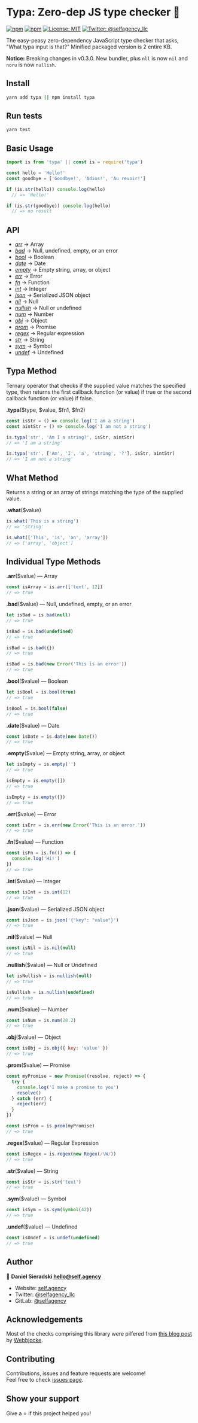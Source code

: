 # Typa: Zero-dep JS type checker 🧐

[![npm](https://img.shields.io/npm/dt/typa.svg)](https://www.npmjs.com/package/typa) [![npm](https://img.shields.io/npm/v/typa.svg)](https://www.npmjs.com/package/typa) [![License: MIT](https://img.shields.io/badge/License-MIT-yellow.svg)](https://opensource.org/licenses/MIT) [![Twitter: @selfagency_llc](https://img.shields.io/twitter/follow/selfagency_llc.svg?style=social)](https://twitter.com/selfagency_llc)

The easy-peasy zero-dependency JavaScript type checker that asks, "What typa input is that?" Minified packaged version is 2 entire KB.

**Notice:** Breaking changes in v0.3.0. New bundler, plus `nll` is now `nil` and `noru` is now `nullish`.

## Install

```sh
yarn add typa || npm install typa
```

## Run tests

```sh
yarn test
```

## Basic Usage

```js
import is from 'typa' || const is = require('typa')

const hello = 'Hello!'
const goodbye = ['Goodbye!', 'Adios!', 'Au revoir!']

if (is.str(hello)) console.log(hello)
  // => 'Hello!'

if (is.str(goodbye)) console.log(hello)
  // => no result
```

## API

- <a href="#array">_arr_</a> → Array
- <a href="#bad">_bad_</a> → Null, undefined, empty, or an error
- <a href="#boolean">_bool_</a> → Boolean
- <a href="#date">_date_</a> → Date
- <a href="#empty">_empty_</a> → Empty string, array, or object
- <a href="#error">_err_</a> → Error
- <a href="#function">_fn_</a> → Function
- <a href="#integer">_int_</a> → Integer
- <a href="#json">_json_</a> → Serialized JSON object
- <a href="#nil">_nil_</a> → Null
- <a href="#nullish">_nullish_</a> → Null or undefined
- <a href="#number">_num_</a> → Number
- <a href="#object">_obj_</a> → Object
- <a href="#promise">_prom_</a> → Promise
- <a href="#regex">_regex_</a> → Regular expression
- <a href="#string">_str_</a> → String
- <a href="#symbol">_sym_</a> → Symbol
- <a href="#undefined">_undef_</a> → Undefined

## Typa Method

Ternary operator that checks if the supplied value matches the specified type, then returns the first callback function (or value) if true or the second callback function (or value) if false.

**.typa**($type, $value, $fn1, $fn2)

```js
const isStr = () => console.log('I am a string')
const aintStr = () => console.log('I am not a string')

is.typa('str', 'Am I a string?', isStr, aintStr)
// => 'I am a string'

is.typa('str', ['Am', 'I', 'a', 'string', '?'], isStr, aintStr)
// => 'I am not a string'
```

## What Method

Returns a string or an array of strings matching the type of the supplied value.

**.what**(\$value)

```js
is.what('This is a string')
// => 'string'

is.what(['This', 'is', 'an', 'array'])
// => ['array', 'object']
```

## Individual Type Methods

<a name="array"></a>**.arr**(\$value) — Array

```js
const isArray = is.arr(['text', 12])
// => true
```

<a name="bad"></a>**.bad**(\$value) — Null, undefined, empty, or an error

```js
let isBad = is.bad(null)
// => true

isBad = is.bad(undefined)
// => true

isBad = is.bad({})
// => true

isBad = is.bad(new Error('This is an error'))
// => true
```

<a name="boolean"></a>**.bool**(\$value) — Boolean

```js
let isBool = is.bool(true)
// => true

isBool = is.bool(false)
// => true
```

<a name="date"></a>**.date**(\$value) — Date

```js
const isDate = is.date(new Date())
// => true
```

<a name="empty"></a>**.empty**(\$value) — Empty string, array, or object

```js
let isEmpty = is.empty('')
// => true

isEmpty = is.empty([])
// => true

isEmpty = is.empty({})
// => true
```

<a name="error"></a>**.err**(\$value) — Error

```js
const isErr = is.err(new Error('This is an error.'))
// => true
```

<a name="function"></a>**.fn**(\$value) — Function

```js
const isFn = is.fn(() => {
  console.log('Hi!')
})
// => true
```

<a name="integer"></a>**.int**(\$value) — Integer

```js
const isInt = is.int(12)
// => true
```

<a name="json"></a>**.json**(\$value) — Serialized JSON object

```js
const isJson = is.json('{"key": "value"}')
// => true
```

<a name="nil"></a>**.nil**(\$value) — Null

```js
const isNil = is.nil(null)
// => true
```

<a name="nullish"></a>**.nullish**(\$value) — Null or Undefined

```js
let isNullish = is.nullish(null)
// => true

isNullish = is.nullish(undefined)
// => true
```

<a name="number"></a>**.num**(\$value) — Number

```js
const isNum = is.num(28.2)
// => true
```

<a name="object"></a>**.obj**(\$value) — Object

```js
const isObj = is.obj({ key: 'value' })
// => true
```

<a name="promise"></a>**.prom**(\$value) — Promise

```js
const myPromise = new Promise((resolve, reject) => {
  try {
    console.log('I make a promise to you')
    resolve()
  } catch (err) {
    reject(err)
  }
})

const isProm = is.prom(myPromise)
// => true
```

<a name="regex"></a>**.regex**(\$value) — Regular Expression

```js
const isRegex = is.regex(new Regex(/\W/))
// => true
```

<a name="string"></a>**.str**(\$value) — String

```js
const isStr = is.str('text')
// => true
```

<a name="symbol"></a>**.sym**(\$value) — Symbol

```js
const isSym = is.sym(Symbol(42))
// => true
```

<a name="undefined"></a>**.undef**(\$value) — Undefined

```js
const isUndef = is.undef(undefined)
// => true
```

## Author

👤 **Daniel Sieradski <hello@self.agency>**

- Website: [self.agency](https://self.agency)
- Twitter: [@selfagency_llc](https://twitter.com/selfagency_llc)
- GitLab: [@selfagency](https://gitlab.com/selfagency)

## Acknowledgements

Most of the checks comprising this library were pilfered from [this blog post](https://www.webbjocke.com/javascript-check-data-types/) by [Webbjocke](https://github.com/webbjocke).

## Contributing

Contributions, issues and feature requests are welcome!<br />Feel free to check [issues page](https://gitlab.com/selfagency/utfu/issues).

## Show your support

Give a ⭐️ if this project helped you!
